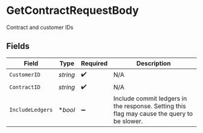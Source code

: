 # GetContractRequestBody

Contract and customer IDs


## Fields

| Field                                                                                       | Type                                                                                        | Required                                                                                    | Description                                                                                 |
| ------------------------------------------------------------------------------------------- | ------------------------------------------------------------------------------------------- | ------------------------------------------------------------------------------------------- | ------------------------------------------------------------------------------------------- |
| `CustomerID`                                                                                | *string*                                                                                    | :heavy_check_mark:                                                                          | N/A                                                                                         |
| `ContractID`                                                                                | *string*                                                                                    | :heavy_check_mark:                                                                          | N/A                                                                                         |
| `IncludeLedgers`                                                                            | **bool*                                                                                     | :heavy_minus_sign:                                                                          | Include commit ledgers in the response. Setting this flag may cause the query to be slower. |